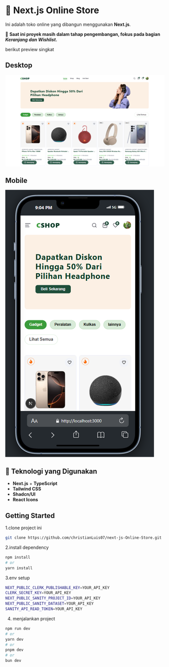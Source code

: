# 🛒 Next.js Online Store

Ini adalah toko online yang dibangun menggunakan **Next.js**.

🚧 **Saat ini proyek masih dalam tahap pengembangan, fokus pada bagian _Keranjang dan Wishlist_.**

berikut preview singkat <br />
## Desktop
![Desktop Preview](./preview/2.png)

## Mobile
![Mobile Preview - 3](./preview/1.png)


## 🚀 Teknologi yang Digunakan
- **Next.js** + **TypeScript**
- **Tailwind CSS**
- **Shadcn/UI**
- **React Icons**

## Getting Started

1.clone project ini
```bash 
git clone https://github.com/christianLuis07/next-js-Online-Store.git
```
2.install dependency
```bash
npm install
# or
yarn install
```
3.env setup
```bash
NEXT_PUBLIC_CLERK_PUBLISHABLE_KEY=YOUR_API_KEY
CLERK_SECRET_KEY=YOUR_API_KEY
NEXT_PUBLIC_SANITY_PROJECT_ID=YOUR_API_KEY
NEXT_PUBLIC_SANITY_DATASET=YOUR_API_KEY
SANITY_API_READ_TOKEN=YOUR_API_KEY
```
4. menjalankan project 
```bash
npm run dev
# or
yarn dev
# or
pnpm dev
# or
bun dev
```

